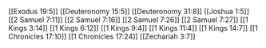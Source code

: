 [[Exodus 19:5]]
[[Deuteronomy 15:5]]
[[Deuteronomy 31:8]]
[[Joshua 1:5]]
[[2 Samuel 7:11]]
[[2 Samuel 7:16]]
[[2 Samuel 7:26]]
[[2 Samuel 7:27]]
[[1 Kings 3:14]]
[[1 Kings 6:12]]
[[1 Kings 9:4]]
[[1 Kings 11:4]]
[[1 Kings 14:7]]
[[1 Chronicles 17:10]]
[[1 Chronicles 17:24]]
[[Zechariah 3:7]]
